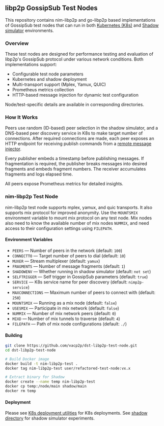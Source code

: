## libp2p GossipSub Test Nodes

This repository contains nim-libp2p and go-libp2p based implementations of GossipSub test nodes that can run in both [Kubernetes (K8s)](https://kubernetes.io/) and [Shadow simulator](https://github.com/shadow/shadow) environments.

### Overview

These test nodes are designed for performance testing and evaluation of libp2p's GossipSub protocol under various network conditions. Both implementations support:

- Configurable test node parameters
- Kubernetes and shadow deployment
- Multi-transport support (Mplex, Yamux, QUIC)
- Prometheus metrics collection
- HTTP-based message injection for dynamic test configuration

Node/test-specific details are available in corresponding directories.


### How It Works

Peers use random (ID-based) peer selection in the shadow simulator, and a DNS-based peer discovery service in K8s to make target number of connections. After required connections are made, each peer exposes an HTTP endpoint for receiving publish commands from a [remote message injector](https://github.com/vacp2p/10ksim/blob/master/deployment-utilities/docker_utilities/nimlibp2p/publisher_headless/README.md).

Every publisher embeds a timestamp before publishing messages. If fragmentation is required, the publisher breaks messages into desired fragments and embeds fragment numbers. The receiver accumulates fragments and logs elapsed time. 

All peers expose Prometheus metrics for detailed insights.


### nim-libp2p Test Node

nim-libp2p test node supports mplex, yamux, and quic transports. It also supports mix protocol for improved anonymity. Use the `MOUNTSMIX` environment variable to mount mix protocol on any test node. Mix nodes also need to know the available number of mix nodes `NUMMIX`, and need access to their configuration settings using `FILEPATH`.   

#### Environment Variables

- `PEERS` — Number of peers in the network (default: `100`)
- `CONNECTTO` — Target number of peers to dial (default: `10`)
- `MUXER` — Stream multiplexer (default: `yamux`)
- `FRAGMENTS` — Number of message fragments (default: `1`)
- `SHADOWENV` — Whether running in shadow simulator (default: `not set`)
- `SELFTRIGGER` — Self trigger in GossipSub parameters (default: `true`)
- `SERVICE` — K8s service name for peer discovery (default: `nimp2p-service`) 
- `MAXCONNECTIONS` — Maximum number of peers to connect with (default: `250`)
- `MOUNTSMIX` — Running as a mix node (default: `false`)
- `USESMIX` — Participate in mix network (default: `false`)
- `NUMMIX` — Number of mix network peers (default: `0`)
- `MIXD` — Number of mix tunnels to traverse (default: `4`)
- `FILEPATH` — Path of mix node configurations (default: `./`)


#### Building

```bash
git clone https://github.com/vacp2p/dst-libp2p-test-node.git
cd dst-libp2p-test-node

# Build Docker image
docker build -t nim-libp2p-test .
docker tag nim-libp2p-test user/refactored-test-node:vx.x

# Extract binary for Shadow
docker create --name temp nim-libp2p-test
docker cp temp:/node/main shadow/main
docker rm temp
```

#### Deployment

Please see [K8s deployment utilities](https://github.com/vacp2p/10ksim/tree/master/deployment-utilities/docker_utilities/nimlibp2p/publisher_headless) for K8s deployments. See [shadow directory](https://github.com/vacp2p/dst-libp2p-test-node/tree/master/shadow) for shadow simulator experiments.

